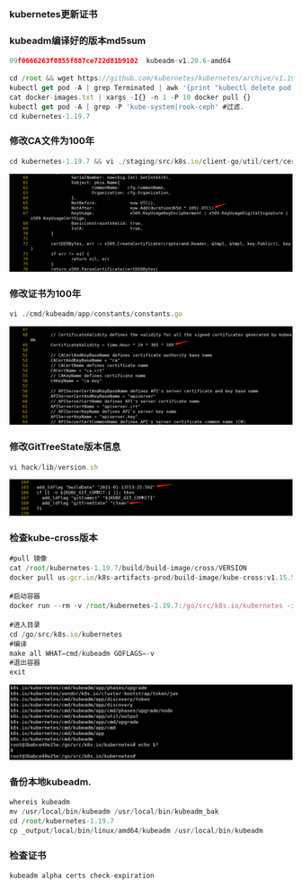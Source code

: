 ### kubernetes更新证书


### kubeadm编译好的版本md5sum
```javascript
09f0666263f0855f887ce722d81b9102  kubeadm-v1.20.6-amd64
```


```javascript
cd /root && wget https://github.com/kubernetes/kubernetes/archive/v1.19.7.tar.gz && tar zxvf v1.19.7.tar.gz
kubectl get pod -A | grep Terminated | awk '{print "kubectl delete pod " $2 " -n" $1}'|bash #批量删除
cat docker-images.txt | xargs -I{} -n 1 -P 10 docker pull {}
kubectl get pod -A | grep -P 'kube-system|rook-ceph' #过滤.
cd kubernetes-1.19.7
```

### 修改CA文件为100年

```javascript
cd kubernetes-1.19.7 && vi ./staging/src/k8s.io/client-go/util/cert/cert.go
```

![./image/1.png](./image/1.png)

### 修改证书为100年

```javascript
vi ./cmd/kubeadm/app/constants/constants.go
```

![./image/2.png](./image/2.png)

### 修改GitTreeState版本信息

```javascript
vi hack/lib/version.sh
```

![./image/7](./image/7.png)

### 检查kube-cross版本

```javascript
#pull 镜像
cat /root/kubernetes-1.19.7/build/build-image/cross/VERSION
docker pull us.gcr.io/k8s-artifacts-prod/build-image/kube-cross:v1.15.5-1

#启动容器
docker run --rm -v /root/kubernetes-1.19.7:/go/src/k8s.io/kubernetes -it us.gcr.io/k8s-artifacts-prod/build-image/kube-cross:v1.15.5-1 bash

#进入目录
cd /go/src/k8s.io/kubernetes
#编译
make all WHAT=cmd/kubeadm GOFLAGS=-v
#退出容器
exit
```

![./image/4.png](./image/4.png)

### 备份本地kubeadm.

```javascript
whereis kubeadm
mv /usr/local/bin/kubeadm /usr/local/bin/kubeadm_bak
cd /root/kubernetes-1.19.7
cp _output/local/bin/linux/amd64/kubeadm /usr/local/bin/kubeadm
```

### 检查证书

```javascript
kubeadm alpha certs check-expiration
```
